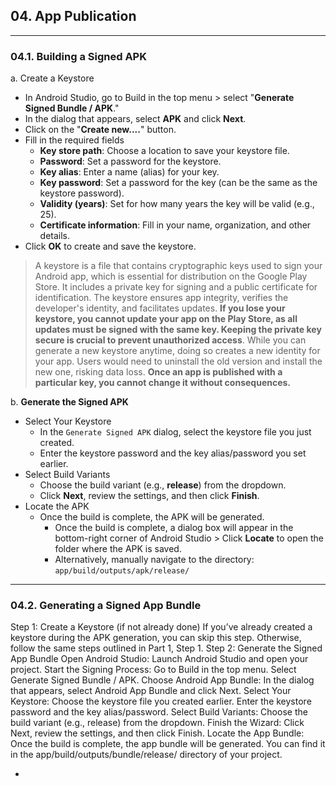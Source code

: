 ## 04. App Publication



---

### 04.1. Building a Signed APK

a. Create a Keystore
  - In Android Studio, go to Build in the top menu > select "**Generate Signed Bundle / APK**."
  - In the dialog that appears, select **APK** and click **Next**.
  - Click on the "**Create new....**" button.
  - Fill in the required fields
    - **Key store path**: Choose a location to save your keystore file.
    - **Password**: Set a password for the keystore.
    - **Key alias**: Enter a name (alias) for your key.
    - **Key password**: Set a password for the key (can be the same as the keystore password).
    - **Validity (years)**: Set for how many years the key will be valid (e.g., 25).
    - **Certificate information**: Fill in your name, organization, and other details.
  - Click **OK** to create and save the keystore.

> A keystore is a file that contains cryptographic keys used to sign your Android app, which is essential for distribution on the Google Play Store. It includes a private key for signing and a public certificate for identification. The keystore ensures app integrity, verifies the developer's identity, and facilitates updates. **If you lose your keystore, you cannot update your app on the Play Store, as all updates must be signed with the same key. Keeping the private key secure is crucial to prevent unauthorized access**. While you can generate a new keystore anytime, doing so creates a new identity for your app. Users would need to uninstall the old version and install the new one, risking data loss. **Once an app is published with a particular key, you cannot change it without consequences.**

b. **Generate the Signed APK**
  - Select Your Keystore
    - In the `Generate Signed APK` dialog, select the keystore file you just created.
    - Enter the keystore password and the key alias/password you set earlier.
  - Select Build Variants
    - Choose the build variant (e.g., **release**) from the dropdown.
    - Click **Next**, review the settings, and then click **Finish**.
  - Locate the APK
    - Once the build is complete, the APK will be generated.
      - Once the build is complete, a dialog box will appear in the bottom-right corner of Android Studio > Click **Locate** to open the folder where the APK is saved.
      - Alternatively, manually navigate to the directory: `app/build/outputs/apk/release/`

---

### 04.2. Generating a Signed App Bundle
Step 1: Create a Keystore (if not already done)
If you’ve already created a keystore during the APK generation, you can skip this step. Otherwise, follow the same steps outlined in Part 1, Step 1.
Step 2: Generate the Signed App Bundle
Open Android Studio:
Launch Android Studio and open your project.
Start the Signing Process:
Go to Build in the top menu.
Select Generate Signed Bundle / APK.
Choose Android App Bundle:
In the dialog that appears, select Android App Bundle and click Next.
Select Your Keystore:
Choose the keystore file you created earlier.
Enter the keystore password and the key alias/password.
Select Build Variants:
Choose the build variant (e.g., release) from the dropdown.
Finish the Wizard:
Click Next, review the settings, and then click Finish.
Locate the App Bundle:
Once the build is complete, the app bundle will be generated. You can find it in the app/build/outputs/bundle/release/ directory of your project.




  - 
